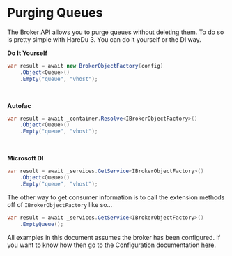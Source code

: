 # Purging Queues

The Broker API allows you to purge queues without deleting them. To do so is pretty simple with HareDu 3. You can do it yourself or the DI way.

**Do It Yourself**

```c#
var result = await new BrokerObjectFactory(config)
    .Object<Queue>()
    .Empty("queue", "vhost");
```
<br>


**Autofac**

```c#
var result = await _container.Resolve<IBrokerObjectFactory>()
    .Object<Queue>()
    .Empty("queue", "vhost");
```
<br>

**Microsoft DI**

```c#
var result = await _services.GetService<IBrokerObjectFactory>()
    .Object<Queue>()
    .Empty("queue", "vhost");
```

The other way to get consumer information is to call the extension methods off of ```IBrokerObjectFactory``` like so...

```c#
var result = await _services.GetService<IBrokerObjectFactory>()
    .EmptyQueue();
```

All examples in this document assumes the broker has been configured. If you want to know how then go to the Configuration documentation [here](https://github.com/ahives/HareDu3/blob/master/docs/configuration.md).

